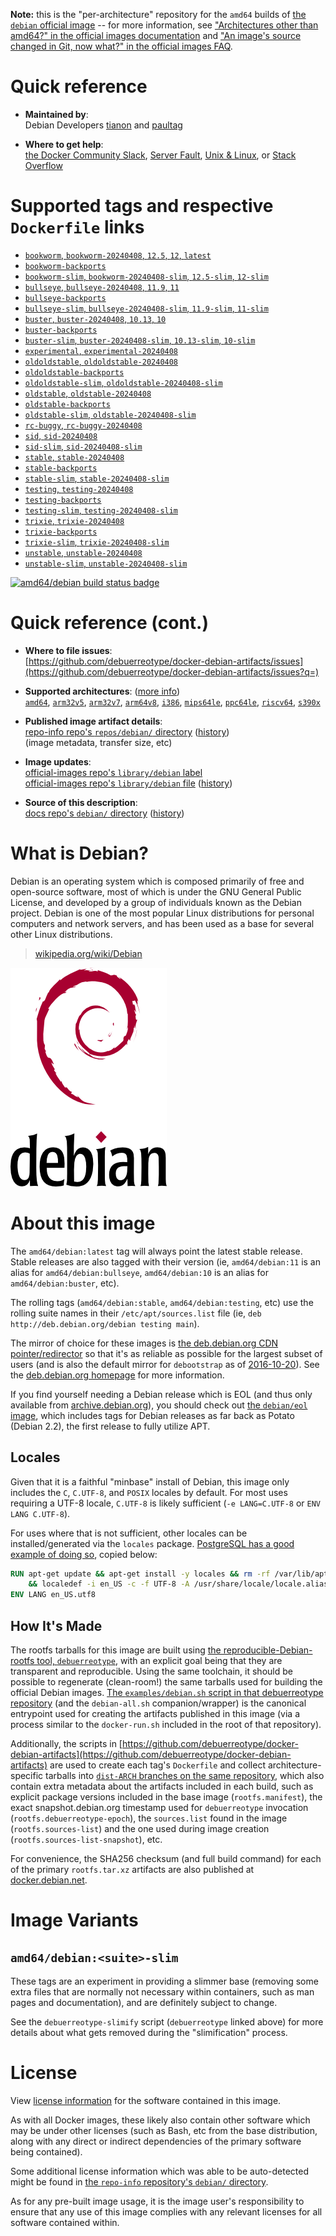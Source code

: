 <!--

********************************************************************************

WARNING:

    DO NOT EDIT "debian/README.md"

    IT IS AUTO-GENERATED

    (from the other files in "debian/" combined with a set of templates)

********************************************************************************

-->

**Note:** this is the "per-architecture" repository for the `amd64` builds of [the `debian` official image](https://hub.docker.com/_/debian) -- for more information, see ["Architectures other than amd64?" in the official images documentation](https://github.com/docker-library/official-images#architectures-other-than-amd64) and ["An image's source changed in Git, now what?" in the official images FAQ](https://github.com/docker-library/faq#an-images-source-changed-in-git-now-what).

# Quick reference

-	**Maintained by**:  
	Debian Developers [tianon](https://qa.debian.org/developer.php?login=tianon) and [paultag](https://qa.debian.org/developer.php?login=paultag)

-	**Where to get help**:  
	[the Docker Community Slack](https://dockr.ly/comm-slack), [Server Fault](https://serverfault.com/help/on-topic), [Unix & Linux](https://unix.stackexchange.com/help/on-topic), or [Stack Overflow](https://stackoverflow.com/help/on-topic)

# Supported tags and respective `Dockerfile` links

-	[`bookworm`, `bookworm-20240408`, `12.5`, `12`, `latest`](https://github.com/debuerreotype/docker-debian-artifacts/blob/44807175c12f847248c046022ef95862e5567c58/bookworm/Dockerfile)
-	[`bookworm-backports`](https://github.com/debuerreotype/docker-debian-artifacts/blob/44807175c12f847248c046022ef95862e5567c58/bookworm/backports/Dockerfile)
-	[`bookworm-slim`, `bookworm-20240408-slim`, `12.5-slim`, `12-slim`](https://github.com/debuerreotype/docker-debian-artifacts/blob/44807175c12f847248c046022ef95862e5567c58/bookworm/slim/Dockerfile)
-	[`bullseye`, `bullseye-20240408`, `11.9`, `11`](https://github.com/debuerreotype/docker-debian-artifacts/blob/44807175c12f847248c046022ef95862e5567c58/bullseye/Dockerfile)
-	[`bullseye-backports`](https://github.com/debuerreotype/docker-debian-artifacts/blob/44807175c12f847248c046022ef95862e5567c58/bullseye/backports/Dockerfile)
-	[`bullseye-slim`, `bullseye-20240408-slim`, `11.9-slim`, `11-slim`](https://github.com/debuerreotype/docker-debian-artifacts/blob/44807175c12f847248c046022ef95862e5567c58/bullseye/slim/Dockerfile)
-	[`buster`, `buster-20240408`, `10.13`, `10`](https://github.com/debuerreotype/docker-debian-artifacts/blob/44807175c12f847248c046022ef95862e5567c58/buster/Dockerfile)
-	[`buster-backports`](https://github.com/debuerreotype/docker-debian-artifacts/blob/44807175c12f847248c046022ef95862e5567c58/buster/backports/Dockerfile)
-	[`buster-slim`, `buster-20240408-slim`, `10.13-slim`, `10-slim`](https://github.com/debuerreotype/docker-debian-artifacts/blob/44807175c12f847248c046022ef95862e5567c58/buster/slim/Dockerfile)
-	[`experimental`, `experimental-20240408`](https://github.com/debuerreotype/docker-debian-artifacts/blob/44807175c12f847248c046022ef95862e5567c58/experimental/Dockerfile)
-	[`oldoldstable`, `oldoldstable-20240408`](https://github.com/debuerreotype/docker-debian-artifacts/blob/44807175c12f847248c046022ef95862e5567c58/oldoldstable/Dockerfile)
-	[`oldoldstable-backports`](https://github.com/debuerreotype/docker-debian-artifacts/blob/44807175c12f847248c046022ef95862e5567c58/oldoldstable/backports/Dockerfile)
-	[`oldoldstable-slim`, `oldoldstable-20240408-slim`](https://github.com/debuerreotype/docker-debian-artifacts/blob/44807175c12f847248c046022ef95862e5567c58/oldoldstable/slim/Dockerfile)
-	[`oldstable`, `oldstable-20240408`](https://github.com/debuerreotype/docker-debian-artifacts/blob/44807175c12f847248c046022ef95862e5567c58/oldstable/Dockerfile)
-	[`oldstable-backports`](https://github.com/debuerreotype/docker-debian-artifacts/blob/44807175c12f847248c046022ef95862e5567c58/oldstable/backports/Dockerfile)
-	[`oldstable-slim`, `oldstable-20240408-slim`](https://github.com/debuerreotype/docker-debian-artifacts/blob/44807175c12f847248c046022ef95862e5567c58/oldstable/slim/Dockerfile)
-	[`rc-buggy`, `rc-buggy-20240408`](https://github.com/debuerreotype/docker-debian-artifacts/blob/44807175c12f847248c046022ef95862e5567c58/rc-buggy/Dockerfile)
-	[`sid`, `sid-20240408`](https://github.com/debuerreotype/docker-debian-artifacts/blob/44807175c12f847248c046022ef95862e5567c58/sid/Dockerfile)
-	[`sid-slim`, `sid-20240408-slim`](https://github.com/debuerreotype/docker-debian-artifacts/blob/44807175c12f847248c046022ef95862e5567c58/sid/slim/Dockerfile)
-	[`stable`, `stable-20240408`](https://github.com/debuerreotype/docker-debian-artifacts/blob/44807175c12f847248c046022ef95862e5567c58/stable/Dockerfile)
-	[`stable-backports`](https://github.com/debuerreotype/docker-debian-artifacts/blob/44807175c12f847248c046022ef95862e5567c58/stable/backports/Dockerfile)
-	[`stable-slim`, `stable-20240408-slim`](https://github.com/debuerreotype/docker-debian-artifacts/blob/44807175c12f847248c046022ef95862e5567c58/stable/slim/Dockerfile)
-	[`testing`, `testing-20240408`](https://github.com/debuerreotype/docker-debian-artifacts/blob/44807175c12f847248c046022ef95862e5567c58/testing/Dockerfile)
-	[`testing-backports`](https://github.com/debuerreotype/docker-debian-artifacts/blob/44807175c12f847248c046022ef95862e5567c58/testing/backports/Dockerfile)
-	[`testing-slim`, `testing-20240408-slim`](https://github.com/debuerreotype/docker-debian-artifacts/blob/44807175c12f847248c046022ef95862e5567c58/testing/slim/Dockerfile)
-	[`trixie`, `trixie-20240408`](https://github.com/debuerreotype/docker-debian-artifacts/blob/44807175c12f847248c046022ef95862e5567c58/trixie/Dockerfile)
-	[`trixie-backports`](https://github.com/debuerreotype/docker-debian-artifacts/blob/44807175c12f847248c046022ef95862e5567c58/trixie/backports/Dockerfile)
-	[`trixie-slim`, `trixie-20240408-slim`](https://github.com/debuerreotype/docker-debian-artifacts/blob/44807175c12f847248c046022ef95862e5567c58/trixie/slim/Dockerfile)
-	[`unstable`, `unstable-20240408`](https://github.com/debuerreotype/docker-debian-artifacts/blob/44807175c12f847248c046022ef95862e5567c58/unstable/Dockerfile)
-	[`unstable-slim`, `unstable-20240408-slim`](https://github.com/debuerreotype/docker-debian-artifacts/blob/44807175c12f847248c046022ef95862e5567c58/unstable/slim/Dockerfile)

[![amd64/debian build status badge](https://img.shields.io/jenkins/s/https/doi-janky.infosiftr.net/job/multiarch/job/amd64/job/debian.svg?label=amd64/debian%20%20build%20job)](https://doi-janky.infosiftr.net/job/multiarch/job/amd64/job/debian/)

# Quick reference (cont.)

-	**Where to file issues**:  
	[https://github.com/debuerreotype/docker-debian-artifacts/issues](https://github.com/debuerreotype/docker-debian-artifacts/issues?q=)

-	**Supported architectures**: ([more info](https://github.com/docker-library/official-images#architectures-other-than-amd64))  
	[`amd64`](https://hub.docker.com/r/amd64/debian/), [`arm32v5`](https://hub.docker.com/r/arm32v5/debian/), [`arm32v7`](https://hub.docker.com/r/arm32v7/debian/), [`arm64v8`](https://hub.docker.com/r/arm64v8/debian/), [`i386`](https://hub.docker.com/r/i386/debian/), [`mips64le`](https://hub.docker.com/r/mips64le/debian/), [`ppc64le`](https://hub.docker.com/r/ppc64le/debian/), [`riscv64`](https://hub.docker.com/r/riscv64/debian/), [`s390x`](https://hub.docker.com/r/s390x/debian/)

-	**Published image artifact details**:  
	[repo-info repo's `repos/debian/` directory](https://github.com/docker-library/repo-info/blob/master/repos/debian) ([history](https://github.com/docker-library/repo-info/commits/master/repos/debian))  
	(image metadata, transfer size, etc)

-	**Image updates**:  
	[official-images repo's `library/debian` label](https://github.com/docker-library/official-images/issues?q=label%3Alibrary%2Fdebian)  
	[official-images repo's `library/debian` file](https://github.com/docker-library/official-images/blob/master/library/debian) ([history](https://github.com/docker-library/official-images/commits/master/library/debian))

-	**Source of this description**:  
	[docs repo's `debian/` directory](https://github.com/docker-library/docs/tree/master/debian) ([history](https://github.com/docker-library/docs/commits/master/debian))

# What is Debian?

Debian is an operating system which is composed primarily of free and open-source software, most of which is under the GNU General Public License, and developed by a group of individuals known as the Debian project. Debian is one of the most popular Linux distributions for personal computers and network servers, and has been used as a base for several other Linux distributions.

> [wikipedia.org/wiki/Debian](https://en.wikipedia.org/wiki/Debian)

![logo](https://raw.githubusercontent.com/docker-library/docs/b449be7df57e9ed9086bb5821bfb5d6cdc5d67a4/debian/logo.png)

# About this image

The `amd64/debian:latest` tag will always point the latest stable release. Stable releases are also tagged with their version (ie, `amd64/debian:11` is an alias for `amd64/debian:bullseye`, `amd64/debian:10` is an alias for `amd64/debian:buster`, etc).

The rolling tags (`amd64/debian:stable`, `amd64/debian:testing`, etc) use the rolling suite names in their `/etc/apt/sources.list` file (ie, `deb http://deb.debian.org/debian testing main`).

The mirror of choice for these images is [the deb.debian.org CDN pointer/redirector](https://deb.debian.org) so that it's as reliable as possible for the largest subset of users (and is also the default mirror for `debootstrap` as of [2016-10-20](https://anonscm.debian.org/cgit/d-i/debootstrap.git/commit/?id=9e8bc60ad1ccf3a25ce7890526b70059f3e770de)). See the [deb.debian.org homepage](https://deb.debian.org) for more information.

If you find yourself needing a Debian release which is EOL (and thus only available from [archive.debian.org](http://archive.debian.org)), you should check out [the `debian/eol` image](https://hub.docker.com/r/debian/eol/), which includes tags for Debian releases as far back as Potato (Debian 2.2), the first release to fully utilize APT.

## Locales

Given that it is a faithful "minbase" install of Debian, this image only includes the `C`, `C.UTF-8`, and `POSIX` locales by default. For most uses requiring a UTF-8 locale, `C.UTF-8` is likely sufficient (`-e LANG=C.UTF-8` or `ENV LANG C.UTF-8`).

For uses where that is not sufficient, other locales can be installed/generated via the `locales` package. [PostgreSQL has a good example of doing so](https://github.com/docker-library/postgres/blob/69bc540ecfffecce72d49fa7e4a46680350037f9/9.6/Dockerfile#L21-L24), copied below:

```dockerfile
RUN apt-get update && apt-get install -y locales && rm -rf /var/lib/apt/lists/* \
	&& localedef -i en_US -c -f UTF-8 -A /usr/share/locale/locale.alias en_US.UTF-8
ENV LANG en_US.utf8
```

## How It's Made

The rootfs tarballs for this image are built using [the reproducible-Debian-rootfs tool, `debuerreotype`](https://github.com/debuerreotype/debuerreotype), with an explicit goal being that they are transparent and reproducible. Using the same toolchain, it should be possible to regenerate (clean-room!) the same tarballs used for building the official Debian images. [The `examples/debian.sh` script in that debuerreotype repository](https://github.com/debuerreotype/debuerreotype/blob/master/examples/debian.sh) (and the `debian-all.sh` companion/wrapper) is the canonical entrypoint used for creating the artifacts published in this image (via a process similar to the `docker-run.sh` included in the root of that repository).

Additionally, the scripts in [https://github.com/debuerreotype/docker-debian-artifacts](https://github.com/debuerreotype/docker-debian-artifacts) are used to create each tag's `Dockerfile` and collect architecture-specific tarballs into [`dist-ARCH` branches on the same repository](https://github.com/debuerreotype/docker-debian-artifacts/branches), which also contain extra metadata about the artifacts included in each build, such as explicit package versions included in the base image (`rootfs.manifest`), the exact snapshot.debian.org timestamp used for `debuerreotype` invocation (`rootfs.debuerreotype-epoch`), the `sources.list` found in the image (`rootfs.sources-list`) and the one used during image creation (`rootfs.sources-list-snapshot`), etc.

For convenience, the SHA256 checksum (and full build command) for each of the primary `rootfs.tar.xz` artifacts are also published at [docker.debian.net](https://docker.debian.net/).

# Image Variants

## `amd64/debian:<suite>-slim`

These tags are an experiment in providing a slimmer base (removing some extra files that are normally not necessary within containers, such as man pages and documentation), and are definitely subject to change.

See the `debuerreotype-slimify` script (`debuerreotype` linked above) for more details about what gets removed during the "slimification" process.

# License

View [license information](https://www.debian.org/social_contract#guidelines) for the software contained in this image.

As with all Docker images, these likely also contain other software which may be under other licenses (such as Bash, etc from the base distribution, along with any direct or indirect dependencies of the primary software being contained).

Some additional license information which was able to be auto-detected might be found in [the `repo-info` repository's `debian/` directory](https://github.com/docker-library/repo-info/tree/master/repos/debian).

As for any pre-built image usage, it is the image user's responsibility to ensure that any use of this image complies with any relevant licenses for all software contained within.

